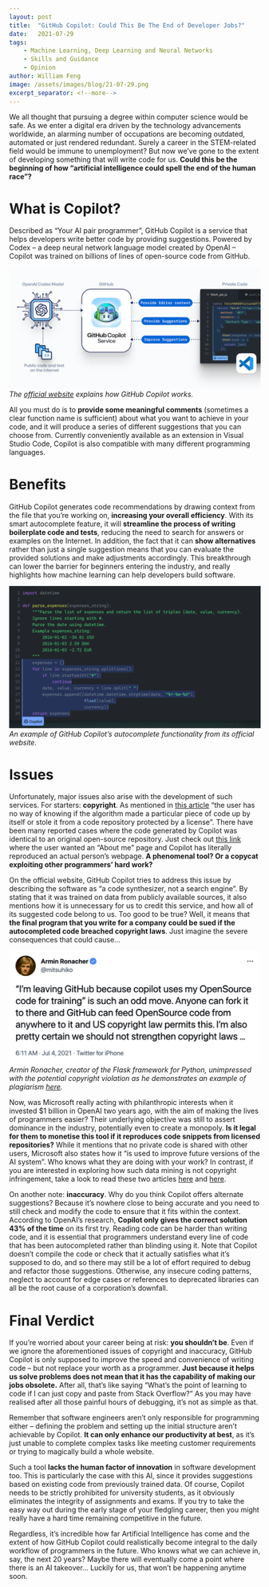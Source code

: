 ```yaml
---
layout: post
title:  "GitHub Copilot: Could This Be The End of Developer Jobs?"
date:   2021-07-29
tags: 
    - Machine Learning, Deep Learning and Neural Networks
    - Skills and Guidance
    - Opinion
author: William Feng
image: /assets/images/blog/21-07-29.png
excerpt_separator: <!--more-->
---
```


We all thought that pursuing a degree within computer science would be safe. As we enter a digital era driven by the technology advancements worldwide, an alarming number of occupations are becoming outdated, automated or just rendered redundant.
Surely a career in the STEM-related field would be immune to unemployment? But now we’ve gone to the extent of developing something that will write code for us. **Could this be the beginning of how “artificial intelligence could spell the end of the human race”?**

<!--more-->

# What is Copilot?

Described as “Your AI pair programmer”, GitHub Copilot is a service that helps developers write better code by providing suggestions. Powered by Codex – a deep neural network language model created by OpenAI – Copilot was trained on billions of lines of open-source code from GitHub. 

![How GitHub Copilot works](/assets/images/blog/21-07-29-fig1.png)  
_The [official website](https://copilot.github.com/) explains how GitHub Copilot works._

All you must do is to **provide some meaningful comments** (sometimes a clear function name is sufficient) about what you want to achieve in your code, and it will produce a series of different suggestions that you can choose from. Currently conveniently available as an extension in Visual Studio Code, Copilot is also compatible with many different programming languages.

# Benefits

GitHub Copilot generates code recommendations by drawing context from the file that you’re working on, **increasing your overall efficiency**. With its smart autocomplete feature, it will **streamline the process of writing boilerplate code and tests**, reducing the need to search for answers or examples on the Internet. In addition, the fact that it can **show alternatives** rather than just a single suggestion means that you can evaluate the provided solutions and make adjustments accordingly. This breakthrough can lower the barrier for beginners entering the industry, and really highlights how machine learning can help developers build software.

![Example of GitHub Copilot's autocomplete functionality](/assets/images/blog/21-07-29-fig2.png)  
_An example of GitHub Copilot’s autocomplete functionality from its official website._

# Issues

Unfortunately, major issues also arise with the development of such services. For starters: **copyright**. As mentioned in [this article](https://medium.com/geekculture/githubs-ai-copilot-might-get-you-sued-if-you-use-it-c1cade1ea229) “the user has no way of knowing if the algorithm made a particular piece of code up by itself or stole it from a code repository protected by a license”. There have been many reported cases where the code generated by Copilot was identical to an original open-source repository. Just check out [this link](https://twitter.com/kylpeacock/status/1410749018183933952) where the user wanted an “About me” page and Copilot has literally reproduced an actual person’s webpage. **A phenomenal tool? Or a copycat exploiting other programmers’ hard work?**

On the official website, GitHub Copilot tries to address this issue by describing the software as “a code synthesizer, not a search engine”. By stating that it was trained on data from publicly available sources, it also mentions how it is unnecessary for us to credit this service, and how all of its suggested code belong to us. Too good to be true? Well, it means that **the final program that you write for a company could be sued if the autocompleted code breached copyright laws**. Just imagine the severe consequences that could cause…

[![People unimpressed with copyright violation](/assets/images/blog/21-07-29-fig3.png)](https://twitter.com/mitsuhiko/status/1411417211525287937)   
_Armin Ronacher, creator of the Flask framework for Python, unimpressed with the potential copyright violation as he demonstrates an example of plagiarism [here](https://twitter.com/mitsuhiko/status/1410886329924194309?lang=en)._

Now, was Microsoft really acting with philanthropic interests when it invested $1 billion in OpenAI two years ago, with the aim of making the lives of programmers easier? Their underlying objective was still to assert dominance in the industry, potentially even to create a monopoly. **Is it legal for them to monetise this tool if it reproduces code snippets from licensed repositories?** While it mentions that no private code is shared with other users, Microsoft also states how it “is used to improve future versions of the AI system”. Who knows what they are doing with your work? In contrast, if you are interested in exploring how such data mining is not copyright infringement, take a look to read these two articles [here](https://thenewstack.io/this-week-in-programming-github-copilot-copyright-infringement-and-open-source-licensing/) and [here](https://juliareda.eu/2021/07/github-copilot-is-not-infringing-your-copyright/).

On another note: **inaccuracy**. Why do you think Copilot offers alternate suggestions? Because it’s nowhere close to being accurate and you need to still check and modify the code to ensure that it fits within the context. According to OpenAI’s research, **Copilot only gives the correct solution 43% of the time** on its first try. Reading code can be harder than writing code, and it is essential that programmers understand every line of code that has been autocompleted rather than blinding using it. Note that Copilot doesn’t compile the code or check that it actually satisfies what it’s supposed to do, and so there may still be a lot of effort required to debug and refactor those suggestions. Otherwise, any insecure coding patterns, neglect to account for edge cases or references to deprecated libraries can all be the root cause of a corporation’s downfall. 

# Final Verdict

If you’re worried about your career being at risk: **you shouldn’t be**. Even if we ignore the aforementioned issues of copyright and inaccuracy, GitHub Copilot is only supposed to improve the speed and convenience of writing code – but not replace your worth as a programmer. **Just because it helps us solve problems does not mean that it has the capability of making our jobs obsolete.** After all, that’s like saying “What’s the point of learning to code if I can just copy and paste from Stack Overflow?” As you may have realised after all those painful hours of debugging, it’s not as simple as that.

Remember that software engineers aren’t only responsible for programming either – defining the problem and setting up the initial structure aren’t achievable by Copilot. **It can only enhance our productivity at best**, as it’s just unable to complete complex tasks like meeting customer requirements or trying to magically build a whole website. 

Such a tool **lacks the human factor of innovation** in software development too. This is particularly the case with this AI, since it provides suggestions based on existing code from previously trained data. Of course, Copilot needs to be strictly prohibited for university students, as it obviously eliminates the integrity of assignments and exams. If you try to take the easy way out during the early stage of your fledgling career, then you might really have a hard time remaining competitive in the future.

Regardless, it’s incredible how far Artificial Intelligence has come and the extent of how GitHub Copilot could realistically become integral to the daily workflow of programmers in the future. Who knows what we can achieve in, say, the next 20 years? Maybe there will eventually come a point where there is an AI takeover… Luckily for us, that won’t be happening anytime soon.